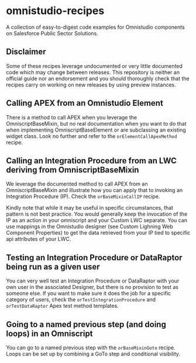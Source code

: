 # omnistudio-recipes
A collection of easy-to-digest code examples for Omnistudio components on Salesforce Public Sector Solutions.

## Disclaimer

Some of these recipes leverage undocumented or very little documented code which may change between releases. This repository is neither an official guide nor an endorsement and you should thoroughly check that the recipes carry on working on new releases by using preview instances.

## Calling APEX from an Omnistudio Element

There is a method to call APEX when you leverage the OmniscriptBaseMixin, but no real documentation when you want to do that when implementing OmniscriptBaseElement or are subclassing an existing widget class. Look no further and refer to the <code>orElementCallApexMethod</code> recipe.

## Calling an Integration Procedure from an LWC deriving from OmniscriptBaseMixin

We leverage the documented method to call APEX from an OmniscriptBaseMixin and illustrate how you can apply that to invoking
an Integration Procedure (IP). Check the <code>orBaseMixinCallIP</code> recipe.

Kindly note that while it may be useful in specific circumstances, that pattern is not best practice. You would generally keep
the invocation of the IP as an action in your omniscript and your Custom LWC separate. You can use mappings in the Omnistudio
designer (see Custom Lighning Web Component Properties) to get the data retrieved from your IP tied to specific api attributes
of your LWC.

## Testing an Integration Procedure or DataRaptor being run as a given user

You can very well test an Integration Procedure or DataRaptor with your own user in the associated Designer, but there is no provision to test as
someone else. If you want to make sure it does the job for a specific category of users, check the
<code>orTestIntegrationProcedure</code> and <code>orTestDataRaptor</code> Apex test method templates.

## Going to a named previous step (and doing loops) in an Omniscript

You can go to a named previous step with the <code>orBaseMixinGoto</code> recipe. Loops can be set up by combining a GoTo step
and conditional visibility.
